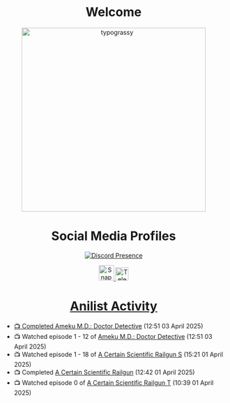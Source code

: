 <div align="center">

# Welcome
<a href="https://github.com/kawarimidoll/typograssy">
    <img alt="typograssy" src="https://typograssy.deno.dev/api?text=%E3%82%88%E3%81%86%E3%81%93%E3%81%9D%E3%81%BF%E3%81%AA%E3%81%95%E3%82%93%20-%20Sheby--&&l0=none&l1=82d9d0&l2=027353&l3=038c4c&l4=01402e&bg=none&frame=none&speed=100&comment=" width="421.99">
</a>

</div>

<div align="center">

# Social Media Profiles

[![Discord Presence](https://lanyard.cnrad.dev/api/612532963938271232)](https://discord.com/users/612532963938271232)


<a href="https://www.snapchat.com/add/a.sheby" title="Snapchat Profile">
    <img src="https://www.freepnglogos.com/uploads/snapchat-logo-png-0.png" width="35" alt="Snapchat Logo" />


<a href="https://t.me/ASheby" title="Telegram Profile">
    <img src="https://www.freepnglogos.com/uploads/telegram-logo-png-0.png" width="30" alt="Telegram Logo" />


</div>

<div align="center">

# Anilist Activity

</div>

<!-- ANILIST_ACTIVITY:start -->

-   📺 Completed [Ameku M.D.: Doctor Detective](https://anilist.co/anime/176642) (12:51 03 April 2025)
-   📺 Watched episode 1 - 12 of [Ameku M.D.: Doctor Detective](https://anilist.co/anime/176642) (12:51 03 April 2025)
-   📺 Watched episode 1 - 18 of [A Certain Scientific Railgun S](https://anilist.co/anime/16049) (15:21 01 April 2025)
-   📺 Completed [A Certain Scientific Railgun](https://anilist.co/anime/6213) (12:42 01 April 2025)
-   📺 Watched episode 0 of [A Certain Scientific Railgun T](https://anilist.co/anime/104462) (10:39 01 April 2025)

<!-- ANILIST_ACTIVITY:end -->
